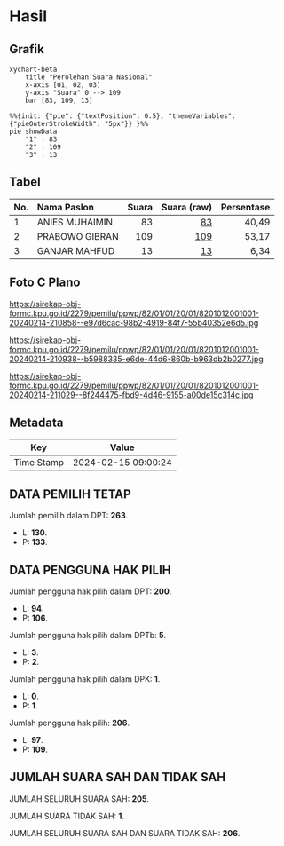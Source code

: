 # Hasil

## Grafik

```mermaid
xychart-beta
    title "Perolehan Suara Nasional"
    x-axis [01, 02, 03]
    y-axis "Suara" 0 --> 109
    bar [83, 109, 13]
```

```mermaid
%%{init: {"pie": {"textPosition": 0.5}, "themeVariables": {"pieOuterStrokeWidth": "5px"}} }%%
pie showData
    "1" : 83
    "2" : 109
    "3" : 13
```

## Tabel

| No. | Nama Paslon    | Suara | Suara (raw) | Persentase |
|:--- |:-------------- | -----:| -----------:| ----------:|
| 1   | ANIES MUHAIMIN | 83    | [83][p-1]   | 40,49      |
| 2   | PRABOWO GIBRAN | 109   | [109][p-2]  | 53,17      |
| 3   | GANJAR MAHFUD  | 13    | [13][p-3]   | 6,34       |


[p-1]: https://github.com/gigit-pemilu/pemilu-2024/blob/main/pilpres/hitung-suara/sub/82-maluku-utara/sub/01-halmahera-barat/sub/01-jailolo/sub/2001-gufasa/sub/001-tps/sub/paslon-1.txt
[p-2]: https://github.com/gigit-pemilu/pemilu-2024/blob/main/pilpres/hitung-suara/sub/82-maluku-utara/sub/01-halmahera-barat/sub/01-jailolo/sub/2001-gufasa/sub/001-tps/sub/paslon-2.txt
[p-3]: https://github.com/gigit-pemilu/pemilu-2024/blob/main/pilpres/hitung-suara/sub/82-maluku-utara/sub/01-halmahera-barat/sub/01-jailolo/sub/2001-gufasa/sub/001-tps/sub/paslon-3.txt

## Foto C Plano

https://sirekap-obj-formc.kpu.go.id/2279/pemilu/ppwp/82/01/01/20/01/8201012001001-20240214-210858--e97d6cac-98b2-4919-84f7-55b40352e6d5.jpg

https://sirekap-obj-formc.kpu.go.id/2279/pemilu/ppwp/82/01/01/20/01/8201012001001-20240214-210938--b5988335-e6de-44d6-860b-b963db2b0277.jpg

https://sirekap-obj-formc.kpu.go.id/2279/pemilu/ppwp/82/01/01/20/01/8201012001001-20240214-211029--8f244475-fbd9-4d46-9155-a00de15c314c.jpg


## Metadata

| Key        | Value               |
| ---------- | ------------------- |
| Time Stamp | 2024-02-15 09:00:24 |


## DATA PEMILIH TETAP

Jumlah pemilih dalam DPT: **263**.
 * L: **130**.
 * P: **133**.

## DATA PENGGUNA HAK PILIH

Jumlah pengguna hak pilih dalam DPT: **200**.
 * L: **94**.
 * P: **106**.

Jumlah pengguna hak pilih dalam DPTb: **5**.
 * L: **3**.
 * P: **2**.

Jumlah pengguna hak pilih dalam DPK: **1**.
 * L: **0**.
 * P: **1**.

Jumlah pengguna hak pilih: **206**.
 * L: **97**.
 * P: **109**.

## JUMLAH SUARA SAH DAN TIDAK SAH

JUMLAH SELURUH SUARA SAH: **205**.

JUMLAH SUARA TIDAK SAH: **1**.

JUMLAH SELURUH SUARA SAH DAN SUARA TIDAK SAH: **206**.


